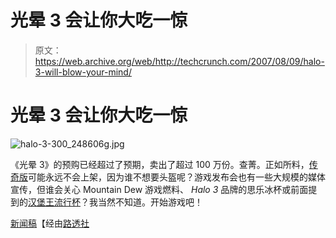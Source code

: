 # 光晕 3 会让你大吃一惊

> 原文：<https://web.archive.org/web/http://techcrunch.com/2007/08/09/halo-3-will-blow-your-mind/>

# 光晕 3 会让你大吃一惊

![halo-3-300_248606g.jpg](img/b1758c1b75f9f75fe9d15cd8dbad044a.png)

《光晕 3》的预购已经超过了预期，卖出了超过 100 万份。查菁。正如所料，[传奇版](https://web.archive.org/web/20201125081846/http://crunchgear.com/2007/01/15/halo-3-legendary-edition-comes-with-bitchin-helmet/)可能永远不会上架，因为谁不想要头盔呢？游戏发布会也有一些大规模的媒体宣传，但谁会关心 Mountain Dew 游戏燃料、 *Halo 3* 品牌的思乐冰杯或前面提到的[汉堡王流行杯](https://web.archive.org/web/20201125081846/http://crunchgear.com/2007/08/09/who-doesnt-love-42-ounce-halo-3-themed-soda/)？我当然不知道。开始游戏吧！

[新闻稿](https://web.archive.org/web/20201125081846/http://www.prnewswire.com/cgi-bin/stories.pl?ACCT=104&STORY=/www/story/08-09-2007/0004642586&EDATE=)【经由[路透社](https://web.archive.org/web/20201125081846/http://www.reuters.com/article/technologyNews/idUSWEN030820070809)